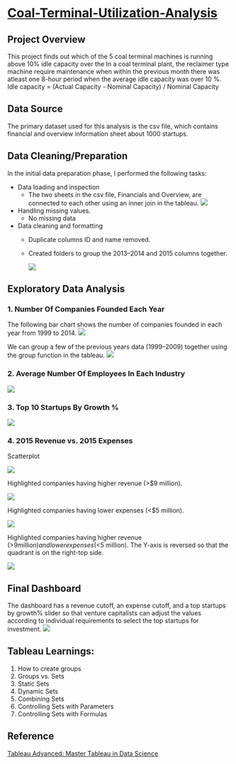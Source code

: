 # [Coal-Terminal-Utilization-Analysis](https://public.tableau.com/app/profile/akshay.saraf/viz/TableCalculations_16605871923360/Report)

## Project Overview
This project finds out which of the 5 coal terminal machines is running above 10% idle capacity over the 
In a coal terminal plant, the reclaimer type machine require maintenance when within the previous month there was atleast one 8-hour period when the average idle capacity was over 10 %.
Idle capacity = (Actual Capacity - Nominal Capacity) / Nominal Capacity

## Data Source
The primary dataset used for this analysis is the csv file, which contains financial and overview information sheet about 1000 startups.

## Data Cleaning/Preparation
In the initial data preparation phase, I performed the following tasks:

- Data loading and inspection
  - The two sheets in the csv file, Financials and Overview, are connected to each other using an inner join in the tableau.
    ![](https://github.com/aksaraf/1000-Startups/blob/97ac005c8d4353cf94221d1e4ab2dc027493daa4/Images/Inner%20Join.jpg)
- Handling missing values.
  - No missing data
- Data cleaning and formatting
  - Duplicate columns ID and name removed.
  - Created folders to group the 2013–2014 and 2015 columns together.
    
    ![](https://github.com/aksaraf/1000-Startups/blob/97ac005c8d4353cf94221d1e4ab2dc027493daa4/Images/Folders.jpg)

## Exploratory Data Analysis
### 1. Number Of Companies Founded Each Year
The following bar chart shows the number of companies founded in each year from 1999 to 2014.
![](https://github.com/aksaraf/1000-Startups/blob/97ac005c8d4353cf94221d1e4ab2dc027493daa4/Images/No.%20of%20companies%20founded%20each%20year.jpg)

We can group a few of the previous years data (1999–2009) together using the group function in the tableau.
![](https://github.com/aksaraf/1000-Startups/blob/97ac005c8d4353cf94221d1e4ab2dc027493daa4/Images/No.%20of%20companies%20founded%20each%20other%20(group).jpg)

### 2. Average Number Of Employees In Each Industry
![](https://github.com/aksaraf/1000-Startups/blob/97ac005c8d4353cf94221d1e4ab2dc027493daa4/Images/Avg%20no.%20of%20employees%20in%20each%20industry.jpg)

### 3. Top 10 Startups By Growth %
![](https://github.com/aksaraf/1000-Startups/blob/97ac005c8d4353cf94221d1e4ab2dc027493daa4/Images/top%2010%20startups%20by%20growth%20%25.jpg)

### 4. 2015 Revenue vs. 2015 Expenses
Scatterplot

![](https://github.com/aksaraf/1000-Startups/blob/97ac005c8d4353cf94221d1e4ab2dc027493daa4/Images/2015%20Revenue%20vs.%202015%20Expenses%20Scatterplot.jpg)

Highlighted companies having higher revenue (>$9 million).

![](https://github.com/aksaraf/1000-Startups/blob/97ac005c8d4353cf94221d1e4ab2dc027493daa4/Images/2015%20Revenue%20vs.%202015%20Expenses%20Scatterplot(High%20Revenue).jpg)

Highlighted companies having lower expenses (<$5 million).

![](https://github.com/aksaraf/1000-Startups/blob/97ac005c8d4353cf94221d1e4ab2dc027493daa4/Images/2015%20Revenue%20vs.%202015%20Expenses%20Scatterplot(Lower%20Expenses).jpg)

Highlighted companies having higher revenue (>$9 million) and lower expenses (<$5 million). The Y-axis is reversed so that the quadrant is on the right-top side.

![](https://github.com/aksaraf/1000-Startups/blob/97ac005c8d4353cf94221d1e4ab2dc027493daa4/Images/2015%20Revenue%20vs.%202015%20Expenses%20Scatterplot(High%20Revenue%20%26%20Low%20Expenses).jpg)

## Final Dashboard
The dashboard has a revenue cutoff, an expense cutoff, and a top startups by growth% slider so that venture capitalists can adjust the values according to individual requirements to select the top startups for investment.
![](https://github.com/aksaraf/1000-Startups/blob/0be6a3816a19bc48fa3962288339eba8e145a666/Images/Top%20Startups.png)


## Tableau Learnings:
1. How to create groups
2. Groups vs. Sets
3. Static Sets
4. Dynamic Sets
5. Combining Sets
6. Controlling Sets with Parameters
7. Controlling Sets with Formulas

## Reference
[Tableau Advanced: Master Tableau in Data Science](https://www.udemy.com/course/tableau10-advanced/)

